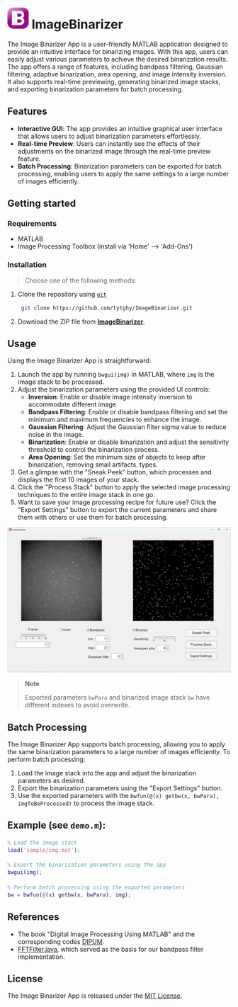 # ![imagebinarizer](sample/icon.png) ImageBinarizer

The Image Binarizer App is a user-friendly MATLAB application designed to provide an intuitive interface for binarizing images. With this app, users can easily adjust various parameters to achieve the desired binarization results. The app offers a range of features, including bandpass filtering, Gaussian filtering, adaptive binarization, area opening, and image intensity inversion. It also supports real-time previewing, generating binarized image stacks, and exporting binarization parameters for batch processing.

## Features

- **Interactive GUI**: The app provides an intuitive graphical user interface that allows users to adjust binarization parameters effortlessly.
- **Real-time Preview**: Users can instantly see the effects of their adjustments on the binarized image through the real-time preview feature.
- **Batch Processing**: Binarization parameters can be exported for batch processing, enabling users to apply the same settings to a large number of images efficiently.

## Getting started

### Requirements

- MATLAB
- Image Processing Toolbox (install via 'Home' --> 'Add-Ons')

### Installation

> Choose one of the following methods:

1. Clone the repository using [`git`](https://git-scm.com/)

   ```sh
    git clone https://github.com/tytghy/ImageBinarizer.git
   ```

2. Download the ZIP file from [**ImageBinarizer**](https://github.com/tytghy/ImageBinarizer).

## Usage

Using the Image Binarizer App is straightforward:

1. Launch the app by running `bwgui(img)` in MATLAB, where `img` is the image stack to be processed.
2. Adjust the binarization parameters using the provided UI controls:
   - **Inversion**: Enable or disable image intensity inversion to accommodate different image
   - **Bandpass Filtering**: Enable or disable bandpass filtering and set the minimum and maximum frequencies to enhance the image.
   - **Gaussian Filtering**: Adjust the Gaussian filter sigma value to reduce noise in the image.
   - **Binarization**: Enable or disable binarization and adjust the sensitivity threshold to control the binarization process.
   - **Area Opening**: Set the minimum size of objects to keep after binarization, removing small artifacts.
     types.
3. Get a glimpse with the "Sneak Peek" button, which processes and displays the first 10 images of your stack.
4. Click the "Process Stack" button to apply the selected image processing techniques to the entire image stack in one go.
5. Want to save your image processing recipe for future use? Click the "Export Settings" button to export the current parameters and share them with others or use them for batch processing.

![Binarizer GUI](sample/ImageBinarizer.png)

> **Note**
>
> Exported parameters `bwPara` and binarized image stack `bw` have different indexes to avoid overwrite.

## Batch Processing

The Image Binarizer App supports batch processing, allowing you to apply the same binarization parameters to a large number of images efficiently. To perform batch processing:

1. Load the image stack into the app and adjust the binarization parameters as desired.
2. Export the binarization parameters using the "Export Settings" button.
3. Use the exported parameters with the `bwfun(@(x) getbw(x, bwPara), imgToBeProcessed)` to process the image stack.

## Example (see `demo.m`):

```matlab
% Load the image stack
load('sample/img.mat');

% Export the binarization parameters using the app
bwgui(img);

% Perform batch processing using the exported parameters
bw = bwfun(@(x) getbw(x, bwPara), img);
```

## References

- The book "Digital Image Processing Using MATLAB" and the corresponding codes [DIPUM](https://github.com/dipum/dipum-toolbox).
- [FFTFilter.java](https://imagej.net/ij/developer/source/ij/plugin/filter/FFTFilter.java.html), which served as the basis for our bandpass filter implementation.

## License

The Image Binarizer App is released under the [MIT License](LICENSE).
